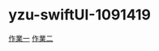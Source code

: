 # yzu-swiftUI-1091419
[作業一](https://github.com/showpei302/yzu-swiftUI-1091419/blob/main/hw1.md)
[作業二](https://github.com/showpei302/yzu-swiftUI-1091419/blob/main/hw2.md)
